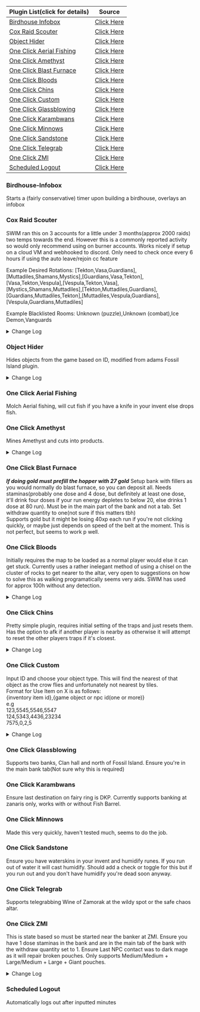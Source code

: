 |Plugin List(click for details) | Source |
|------------- |------------- |
| [Birdhouse Infobox](#birdhouse-infobox) | [Click Here](https://github.com/Magnusrn/Plugins/tree/master/birdhouseinfobox/src/main/java/net/runelite/client/plugins/birdhouseinfobox) |
| [Cox Raid Scouter](#cox-raid-scouter)  | [Click Here](https://github.com/Magnusrn/Plugins/tree/master/coxraidscouter/src/main/java/net/runelite/client/plugins/coxraidscouter) |
| [Object Hider](#object-hider)  | [Click Here](https://github.com/Magnusrn/Plugins/tree/master/objecthider/src/main/java/net/runelite/client/plugins/objecthider) |
| [One Click Aerial Fishing](#one-click-aerial-fishing)| [Click Here](https://github.com/Magnusrn/Plugins/tree/master/oneclickaerialfishing/src/main/java/net/runelite/client/plugins/oneclickaerialfishing) |
| [One Click Amethyst](#one-click-amethyst)| [Click Here](https://github.com/Magnusrn/Plugins/tree/master/oneclickamethyst/src/main/java/net/runelite/client/plugins/oneclickamethyst) |
| [One Click Blast Furnace](#one-click-blast-furnace) | [Click Here](https://github.com/Magnusrn/Plugins/tree/master/oneclickblastfurnace/src/main/java/net/runelite/client/plugins/oneclickblastfurnace) |
| [One Click Bloods](#one-click-bloods) | [Click Here](https://github.com/Magnusrn/Plugins/tree/master/oneclickbloods/src/main/java/net/runelite/client/plugins/oneclickbloods) |
| [One Click Chins](#one-click-chins) | [Click Here](https://github.com/Magnusrn/Plugins/tree/master/oneclickchins/src/main/java/net/runelite/client/plugins/oneclickchins) |
| [One Click Custom](#one-click-custom) | [Click Here](https://github.com/Magnusrn/Plugins/tree/master/oneclickcustom/src/main/java/net/runelite/client/plugins/oneclickcustom) |
| [One Click Glassblowing](#one-click-glassblowing) |  [Click Here](https://github.com/Magnusrn/Plugins/tree/master/oneclickglassblowing/src/main/java/net/runelite/client/plugins/oneclickglassblowing) |
| [One Click Karambwans](#one-click-karambwans) | [Click Here](https://github.com/Magnusrn/Plugins/tree/master/oneclickkarambwans/src/main/java/net/runelite/client/plugins/oneclickkarambwans) |
| [One Click Minnows](#one-click-minnows)  | [Click Here](https://github.com/Magnusrn/Plugins/tree/master/oneclickminnows/src/main/java/net/runelite/client/plugins/oneclickminnows) |
| [One Click Sandstone](#one-click-sandstone)|  [Click Here](https://github.com/Magnusrn/Plugins/tree/master/oneclicksandstone/src/main/java/net/runelite/client/plugins/oneclicksandstone) |
| [One Click Telegrab](#one-click-telegrab) |  [Click Here](https://github.com/Magnusrn/Plugins/tree/master/oneclicktelegrab/src/main/java/net/runelite/client/plugins/oneclicktelegrab) |
| [One Click ZMI](#one-click-zmi) |   [Click Here](https://github.com/Magnusrn/Plugins/tree/master/oneclickzmi/src/main/java/net/runelite/client/plugins/oneclickzmi) |
| [Scheduled Logout](#scheduled-logout) |   [Click Here](https://github.com/Magnusrn/Plugins/tree/master/scheduledlogout/src/main/java/net/runelite/client/plugins/scheduledlogout) |

### Birdhouse-Infobox
Starts a (fairly conservative) timer upon building a birdhouse, overlays an infobox

### Cox Raid Scouter

SWIM ran this on 3 accounts for a little under 3 months(approx 2000 raids) two temps towards the end. However this is a commonly reported activity so would only recommend using on burner accounts. Works nicely if setup on a cloud VM and webhooked to discord. Only need to check once every 6 hours if using the auto leave/rejoin cc feature

Example Desired Rotations: [Tekton,Vasa,Guardians],[Muttadiles,Shamans,Mystics],[Guardians,Vasa,Tekton],[Vasa,Tekton,Vespula],[Vespula,Tekton,Vasa],[Mystics,Shamans,Muttadiles],[Tekton,Muttadiles,Guardians],[Guardians,Muttadiles,Tekton],[Muttadiles,Vespula,Guardians],[Vespula,Guardians,Muttadiles] 

Example Blacklisted Rooms: Unknown (puzzle),Unknown (combat),Ice Demon,Vanguards

<details>
  <summary>Change Log</summary>
  
v2.1.1 -  
Removed need for enabling the chambers of xeric plugin or the raid layout message as this is done automatically on plugin startup  
  
v0.07 -
Added option to scout without Overload
  
V0.06 -
Removed dependancy on iutils but no longer sends clicks and randomness removed for now. Emphasis on only use burner accounts.

V0.05 -
Auto Leave/Rejoin CC no longer requires you to wait for the bot to rejoin

V0.04 -
Added Java webhook instead of external python file
Modified reset to be on logout instead of login due to sometimes leaving cc immediately upon login

V0.03 -
Added 5h login timer handling
Added reset on login(Prevents webhook posting raid taken on relog)
Added webhook message on logout

v0.02 -
Added Good Crabs detector
Added ability to input specific rotations rather than just blacklist
added os detection for python run command

v0.01 -
Moved webhook.py within plugins folder for ease of setup
Added layout to webhook (SCSPF e.g)
Added new embed for webhook
Added webhook message when raid is taken(user has started scouting again)
</details>

### Object Hider
Hides objects from the game based on ID, modified from adams Fossil Island plugin.

<details>
  <summary>Change Log</summary>
 
v0.04 - 
Added Sotetseg back wall and abyssal demon catacombs bridge to config  
  
v0.03 - 
remove obselete variable cnt 

v0.01 -
release 
</details>

### One Click Aerial Fishing
Molch Aerial fishing, will cut fish if you have a knife in your invent else drops fish.

### One Click Amethyst
Mines Amethyst and cuts into products. 

<details>
  <summary>Change Log</summary>
  
v0.03 - 
Updated to allow for banking if no chisel in inventory.

v0.01 -
release
</details>

### One Click Blast Furnace 
***If doing gold must prefill the hopper with 27 gold***
Setup bank with fillers as you would normally do blast furnace, so you can deposit all.
Needs staminas(probably one dose and 4 dose, but definitely at least one dose, it'll drink four doses if your run energy depletes to below 20, else drinks 1 dose at 80 run).
Must be in the main part of the bank and not a tab. Set withdraw quantity to one(not sure if this matters tbh)  
Supports gold but it might be losing 40xp each run if you're not clicking quickly, or maybe just depends on speed of the belt at the moment.
This is not perfect, but seems to work p well. 

### One Click Bloods
Initially requires the map to be loaded as a normal player would else it can get stuck. Currently uses a rather inelegant method of using a chisel on the cluster of rocks to get nearer to the altar, very open to suggestions on how to solve this as walking programatically seems very aids. SWIM has used for approx 100h without any detection.

<details>
  <summary>Change Log</summary>
  
v2.1.1 -  
Removed manual walk option and added humanlike automatic walking.  
  
v0.03 - 
Updated Inventory Full check to be on clienttick instead of menuoptionclicked. Added option to manual walk towards the altar. 

v0.01 -
release
</details>

### One Click Chins
Pretty simple plugin, requires initial setting of the traps and just resets them. Has the option to afk if another player is nearby as otherwise it will attempt to reset the other players traps if it's closest.

<details>
  <summary>Change Log</summary>
  
 v0.04 -  
Added distance check to prevent other peoples traps messing up the plugin.  
  
v0.03 - 
Updated to allow for grey/black chinchompas

v0.01 -
release
</details>

### One Click Custom
Input ID and choose your object type. This will find the nearest of that object as the crow flies and unfortunately not nearest by tiles.  
Format for Use Item on X is as follows:  
{inventory item id},{game object or npc id(one or more)}  
e.g  
123,5545,5546,5547  
124,5343,4436,23234  
7575,0,2,5  

<details>
  <summary>Change Log</summary>
  
v2.1.1 -  
Added Simple banking functionality  
Added line validation to use item on x to allow for commenting  
  
v0.10 -  
Added Use inventory item on Game Object/NPC 
Added check for dead NPC for Attack 
  
v0.03 - 
Changed input to be list rather than single ID

v0.01 -
release
</details>

### One Click Glassblowing
Supports two banks, Clan hall and north of Fossil Island. Ensure you're in the main bank tab(Not sure why this is required)

### One Click Karambwans
Ensure last destination on fairy ring is DKP. Currently supports banking at zanaris only, works with or without Fish Barrel.

### One Click Minnows
Made this very quickly, haven't tested much, seems to do the job.

### One Click Sandstone
Ensure you have waterskins in your invent and humidify runes. If you run out of water it will cast humidify. Should add a check or toggle for this but if you run out and you don't have humidify you're dead soon anyway.

### One Click Telegrab
Supports telegrabbing Wine of Zamorak at the wildy spot or the safe chaos altar.

### One Click ZMI
This is state based so must be started near the banker at ZMI. Ensure you have 1 dose staminas in the bank and are in the main tab of the bank with the withdraw quantity set to 1. Ensure Last NPC contact was to dark mage as it will repair broken pouches. Only supports Medium/Medium + Large/Medium + Large + Giant pouches.

<details>
  <summary>Change Log</summary>
  
v0.04 - 
Updated getbanker opcode to break less

v0.01 -
release
</details>

### Scheduled Logout
Automatically logs out after inputted minutes
